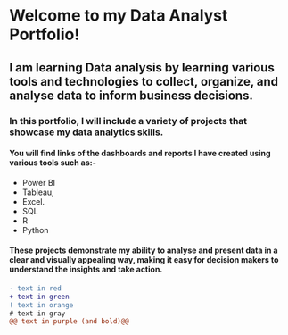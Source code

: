 

#  Welcome to my Data Analyst Portfolio!
## I am learning **Data analysis** by learning various tools and technologies to collect, organize, and analyse data to inform business decisions. 
### In this portfolio, I will include a variety of projects that showcase my data analytics skills. 
#### You will find links of the dashboards and reports I have created using various tools such as:-
- Power BI 
- Tableau, 
- Excel. 
- SQL
- R
- Python
#### These projects demonstrate my ability to analyse and present data in a clear and visually appealing way, making it easy for decision makers to understand the insights and take action.

```diff
- text in red
+ text in green
! text in orange
# text in gray
@@ text in purple (and bold)@@
```
